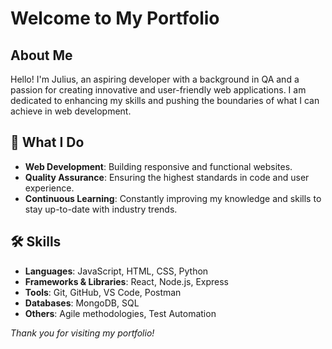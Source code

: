 # Welcome to My Portfolio

## About Me
Hello! I'm Julius, an aspiring developer with a background in QA and a passion for creating innovative and user-friendly web applications. I am dedicated to enhancing my skills and pushing the boundaries of what I can achieve in web development.

## 🚀 What I Do
- **Web Development**: Building responsive and functional websites.
- **Quality Assurance**: Ensuring the highest standards in code and user experience.
- **Continuous Learning**: Constantly improving my knowledge and skills to stay up-to-date with industry trends.

## 🛠️ Skills
- **Languages**: JavaScript, HTML, CSS, Python
- **Frameworks & Libraries**: React, Node.js, Express
- **Tools**: Git, GitHub, VS Code, Postman
- **Databases**: MongoDB, SQL
- **Others**: Agile methodologies, Test Automation

*Thank you for visiting my portfolio!*
